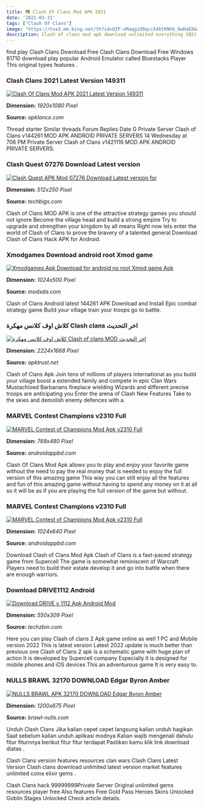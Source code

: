 ```yaml
---
title: 📷 Clash Of Clans Mod APK 2021
date: '2021-03-31'
tags: ["Clash Of Clans"]
image: "https://tse3.mm.bing.net/th?id=OIP.nMaqg1d9qccX4btKNhb_6wHaE8&amp;pid=15.1"
description: Clash of clans mod apk download unlimited everything 2021 Classic Features Join a Clan of fellow players or start your own and invite friends Fight in Clan W
---
```




find play Clash Clans Download Free Clash Clans Download Free Windows 81710 download play popular Android Emulator called Bluestacks Player This original types features .



### Clash Clans 2021 Latest Version 149311

[![Clash Of Clans Mod APK 2021 Latest Version 149311](https://apklance.com/wp-content/uploads/2021/08/Clash-of-clans-mod-apk-latest-version.jpg)](https://apklance.com/wp-content/uploads/2021/08/Clash-of-clans-mod-apk-latest-version.jpg)


**Dimension:** _1920x1080 Pixel_ 

**Source:** _apklance.com_ 


Thread starter Similar threads Forum Replies Date G Private Server Clash of Clans v144261 MOD APK ANDROID PRIVATE SERVERS 14 Wednesday at 706 PM Private Server Clash of Clans v1421116 MOD APK ANDROID PRIVATE SERVERS.


### Clash Quest 07276 Download Latest version 

[![Clash Quest APK Mod 07276 Download  Latest version for ](https://techbigs.com/uploads/2021/4/clash-quest-thumbnail.jpg)](https://techbigs.com/uploads/2021/4/clash-quest-thumbnail.jpg)


**Dimension:** _512x250 Pixel_ 

**Source:** _techbigs.com_ 


Clash of Clans MOD APK is one of the attractive strategy games you should not ignore Become the village head and build a strong empire Try to upgrade and strengthen your kingdom by all means Right now lets enter the world of Clash of Clans to prove the bravery of a talented general Download Clash of Clans Hack APK for Android.


### Xmodgames Download android root Xmod game 

[![Xmodgames Apk Download for android no root Xmod game Apk](https://modxda.com/wp-content/uploads/2021/07/xmodgames-apk-poster.jpg)](https://modxda.com/wp-content/uploads/2021/07/xmodgames-apk-poster.jpg)


**Dimension:** _1024x500 Pixel_ 

**Source:** _modxda.com_ 


Clash of Clans Android latest 144261 APK Download and Install Epic combat strategy game Build your village train your troops go to battle.


### كلاش اوف كلانس مهكرة Clash clans اخر التحديث 

[![كلاش اوف كلانس مهكرة Clash of clans MOD اخر التحديث ](https://apktrust.net/wp-content/uploads/2019/11/تحديث-كلاش-اوف-كلانس-مهكرة-.jpg)](https://apktrust.net/wp-content/uploads/2019/11/تحديث-كلاش-اوف-كلانس-مهكرة-.jpg)


**Dimension:** _2224x1668 Pixel_ 

**Source:** _apktrust.net_ 


Clash of Clans Apk Join tens of millions of players international as you build your village boost a extended family and compete in epic Clan Wars Mustachioed Barbarians fireplace wielding Wizards and different precise troops are anticipating you Enter the arena of Clash New Features Take to the skies and demolish enemy defences with a.


### MARVEL Contest Champions v2310 Full

[![MARVEL Contest of Champions Mod Apk v2310 Full](https://www.androidappbd.com/wp-content/uploads/2018/10/MARVEL-Contest-of-Champions-Mod-Apk3-001-768x480.jpg)](https://www.androidappbd.com/wp-content/uploads/2018/10/MARVEL-Contest-of-Champions-Mod-Apk3-001-768x480.jpg)


**Dimension:** _768x480 Pixel_ 

**Source:** _androidappbd.com_ 


Clash Of Clans Mod Apk allows you to play and enjoy your favorite game without the need to pay the real money that is needed to enjoy the full version of this amazing game This way you can still enjoy all the features and fun of this amazing game without having to spend any money on it at all so it will be as if you are playing the full version of the game but without.


### MARVEL Contest Champions v2310 Full

[![MARVEL Contest of Champions Mod Apk v2310 Full](https://www.androidappbd.com/wp-content/uploads/2018/10/MARVEL-Contest-of-Champions-Mod-Apk2-001.jpg)](https://www.androidappbd.com/wp-content/uploads/2018/10/MARVEL-Contest-of-Champions-Mod-Apk2-001.jpg)


**Dimension:** _1024x640 Pixel_ 

**Source:** _androidappbd.com_ 


Download Clash of Clans Mod Apk Clash of Clans is a fast-paced strategy game from Supercell The game is somewhat reminiscent of Warcraft Players need to build their estate develop it and go into battle when there are enough warriors.


### Download DRIVE1112 Android 

[![Download DRIVE v 1112 Apk Android Mod](https://techzbin.com/wp-content/uploads/2020/10/1602563731_548_Download-DRIVE-v-1112-Apk-Android-Mod.jpg)](https://techzbin.com/wp-content/uploads/2020/10/1602563731_548_Download-DRIVE-v-1112-Apk-Android-Mod.jpg)


**Dimension:** _550x309 Pixel_ 

**Source:** _techzbin.com_ 


Here you can play Clash of clans 2 Apk game online as well 1 PC and Mobile version 2022 This is latest version Latest 2022 update is much better than previous one Clash of Clans 2 apk is a schematic game with huge plan of action It is developed by Supercell company Especially it is designed for mobile phones and iOS devices This an adventurous game It is very easy to.


### NULLS BRAWL 32170 DOWNLOAD Edgar Byron Amber

[![NULLS BRAWL APK 32170 DOWNLOAD Edgar Byron Amber](https://brawl-nulls.com/wp-content/uploads/2021/01/lancamento-brawl-byron-brawl-stars.jpg)](https://brawl-nulls.com/wp-content/uploads/2021/01/lancamento-brawl-byron-brawl-stars.jpg)


**Dimension:** _1200x675 Pixel_ 

**Source:** _brawl-nulls.com_ 



Unduh Clash Clans Jika kalian cepet cepet langsung kalian unduh bagikan Saat sebelum kalian unduh aplikasi modnya Kalian wajib mengenali dahulu fitur fiturnnya berikut fitur fitur terdapat Pastikan kamu klik link download diatas .


Clash Clans version features resources clan wars Clash Clans Latest Version Clash clans download unlimited latest version market features unlimited coins elixir gems .


Clash Clans hack 99999999Private Server Original unlimited gems resources player free Also features Free Gold Pass Heroes Skins Unlocked Goblin Stages Unlocked Check article details.




